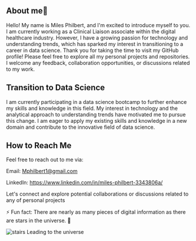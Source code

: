 ## **About me**🌱

Hello! My name is Miles Philbert, and I'm excited to introduce myself to you. I am currently working as a Clinical Liaison associate within the digital  healthcare industry. However, I have a growing passion for technology and understanding trends, which has sparked my interest in transitioning to a career in data science.
Thank you for taking the time to visit my GitHub profile! Please feel free to explore all my personal projects and repositories. I welcome any feedback, collaboration opportunities, or discussions related to my work.

## **Transition to Data Science**
I am currently participating in a data science bootcamp to further enhance my skills and knowledge in this field. My interest in technology and the analytical approach to understanding trends have motivated me to pursue this change. I am eager to apply my existing skills and knowledge in a new domain and contribute to the innovative field of data science.

## **How to Reach Me**
Feel free to reach out to me via:

Email: Mphilbert1@gmail.com

LinkedIn: https://www.linkedin.com/in/miles-philbert-3343806a/

Let's connect and explore potential collaborations or discussions related to any of personal projects 

⚡ Fun fact: There are nearly as many pieces of digital information as there are stars in the universe. 🤔 

![stairs Leading to the universe](https://media.istockphoto.com/id/842650318/photo/virtual-stairs-in-computer-space.jpg?s=2048x2048&w=is&k=20&c=ZpOkMk2bijph_3I_jYvJbIpVFRjJkzMLFrjn9ose-94=)
<!--
**MilesGI23/MilesGI23** is a ✨ _special_ ✨ repository because its `README.md` (this file) appears on your GitHub profile.

Here are some ideas to get you started:

- 🔭 I’m currently working on ...
- 🌱 I’m currently learning ...
- 👯 I’m looking to collaborate on ...
- 🤔 I’m looking for help with ...
- 💬 Ask me about ...
- 📫 How to reach me: ...
- 😄 Pronouns: ...
- ⚡ Fun fact: ...
-->
